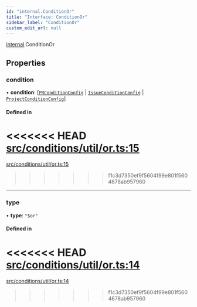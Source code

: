 ```yaml
---
id: "internal.ConditionOr"
title: "Interface: ConditionOr"
sidebar_label: "ConditionOr"
custom_edit_url: null
---
```


[internal](../modules/internal.md).ConditionOr

## Properties

### condition

• **condition**: [[`PRConditionConfig`](PRConditionConfig.md) \| [`IssueConditionConfig`](IssueConditionConfig.md) \| [`ProjectConditionConfig`](ProjectConditionConfig.md)]

#### Defined in

<<<<<<< HEAD
[src/conditions/util/or.ts:15](https://github.com/Resnovas/smartcloud/blob/b9e22a9/src/conditions/util/or.ts#L15)
=======
[src/conditions/util/or.ts:15](https://github.com/Resnovas/smartcloud/blob/b91f5b4/src/conditions/util/or.ts#L15)
>>>>>>> f1c3d7350ef9f5604f99e801f5604678ab957960

___

### type

• **type**: ``"$or"``

#### Defined in

<<<<<<< HEAD
[src/conditions/util/or.ts:14](https://github.com/Resnovas/smartcloud/blob/b9e22a9/src/conditions/util/or.ts#L14)
=======
[src/conditions/util/or.ts:14](https://github.com/Resnovas/smartcloud/blob/b91f5b4/src/conditions/util/or.ts#L14)
>>>>>>> f1c3d7350ef9f5604f99e801f5604678ab957960
